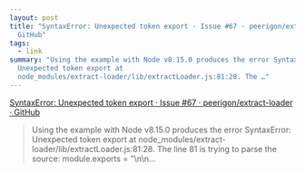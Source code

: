 ```yaml
---
layout: post
title: "SyntaxError: Unexpected token export · Issue #67 · peerigon/extract-loader ·
  GitHub"
tags:
  - link
summary: "Using the example with Node v8.15.0 produces the error SyntaxError:
  Unexpected token export at
  node_modules/extract-loader/lib/extractLoader.js:81:28. The …"
---
```


[SyntaxError: Unexpected token export · Issue #67 · peerigon/extract-loader · GitHub](https://github.com/peerigon/extract-loader/issues/67#issuecomment-590471614)

<blockquote><p>
Using the example with Node v8.15.0 produces the error SyntaxError: Unexpected token export at node_modules/extract-loader/lib/extractLoader.js:81:28. The line 81 is trying to parse the source: module.exports = "<!DOCTYPE html>\n<html>\n...
</p></blockquote>
